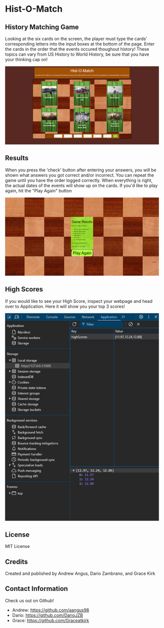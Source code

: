 # Hist-O-Match
## History Matching Game
 Looking at the six cards on the screen, the player must type the cards' corresponding letters into the input boxes at the bottom of the page. Enter the cards in the order that the events occured thoughout history!
 These topics can vary from US History to World History, be sure that you have your thinking cap on!

 ![This is the screen that shows the game in action](./assets/pics/ReadME/GameScreenshot.jpg)

 ## Results
When you press the 'check' button after entering your answers, you will be shown what answers you got correct and/or incorrect. You can repeat the game until you have the order logged correctly. When everything is right, the actual dates of the events will show up on the cards. If you'd like to play again, hit the "Play Again" button

![This is a screenshot of the end game (modified to remove the answers)](./assets/pics/ReadME/EndGame.jpg)

## High Scores
If you would like to see your High Score, inspect your webpage and head over to Application. Here it will show you your top 3 scores!

![This shows you my High Scores!](./assets/pics/ReadME/High-Scores.jpg)


## License
MIT License

## Credits
Created and published by Andrew Angus, Dario Zambrano, and Grace Kirk

## Contact Information
Check us out on Github!
 
 * Andrew:  https://github.com/aangus98 
 * Dario: https://github.com/DarioJZB
 * Grace: https://github.com/Graceatkirk

